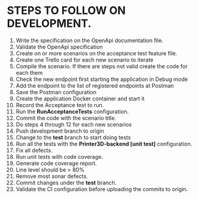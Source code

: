 # STEPS TO FOLLOW ON DEVELOPMENT.
1. Write the specification on the OpenApi documentation file.
2. Validate the OpenApi specification
3. Create on or more scenarios on the acceptance test feature file.
4. Create one Trello card for each new scenario to iterate
4. Compile the scenario. If there are steps not valid create the code for each them
6. Check the new endpoint first starting the application in Debug mode
6. Add the endpoint to the list of registered endpoints at Postman
7. Save the Postman configuration
8. Create the application Docker container and start it
8. Record the Acceptance test to run.
8. Run the **RunAcceptanceTests** configuration.
9. Commit the code with the scenario title.
10. Do steps 4 through 12 for each new scenarios
10. Push development branch to origin
10. Change to the **test** branch to start doing tests
10. Run all the tests with the **Printer3D-backend [unit test]** configuration.
10. Fix all defects.
10. Run unit tests with code coverage.
11. Generate code coverage report.
12. Line level should be > 80%
13. Remove most sonar defects.
14. Commit changes under the **test** branch.
15. Validate the CI configuration before uploading the commits to origin.
